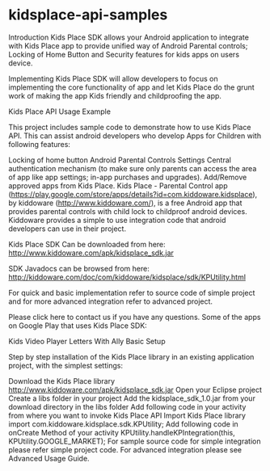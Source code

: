 # kidsplace-api-samples
Introduction
Kids Place SDK allows your Android application to integrate with Kids Place app to provide unified way of Android Parental controls; Locking of Home Button and Security features for kids apps on users device.

Implementing Kids Place SDK will allow developers to focus on implementing the core functionality of app and let Kids Place do the grunt work of making the app Kids friendly and childproofing the app.

Kids Place API Usage Example

This project includes sample code to demonstrate how to use Kids Place API. This can assist android developers who develop Apps for Children with following features:

Locking of home button
Android Parental Controls Settings
Central authentication mechanism (to make sure only parents can access the area of app like app settings; in-app purchases and upgrades).
Add/Remove approved apps from Kids Place.
Kids Place - Parental Control app (https://play.google.com/store/apps/details?id=com.kiddoware.kidsplace), by kiddoware (http://www.kiddoware.com/), is a free Android app that provides parental controls with child lock to childproof android devices. Kiddoware provides a simple to use integration code that android developers can use in their project.

Kids Place SDK Can be downloaded from here:  http://www.kiddoware.com/apk/kidsplace_sdk.jar

SDK Javadocs can be browsed from here: http://kiddoware.com/doc/com/kiddoware/kidsplace/sdk/KPUtility.html

For quick and basic implementation refer to source code of simple project and for more advanced integration refer to advanced project.

Please click here to contact us if you have any questions. 
Some of the apps on Google Play that uses Kids Place SDK:

Kids Video Player
Letters With Ally
Basic Setup

Step by step installation of the Kids Place library in an existing application project, with the simplest settings:

Download the Kids Place library http://www.kiddoware.com/apk/kidsplace_sdk.jar
Open your Eclipse project
Create a libs folder in your project
Add the kidsplace_sdk_1.0.jar from your download directory in the libs folder
Add following code in your activity from where you want to invoke Kids Place API
Import Kids Place library
import com.kiddoware.kidsplace.sdk.KPUtility;
Add following code in onCreate Method of your activity
KPUtility.handleKPIntegration(this, KPUtility.GOOGLE_MARKET);
For sample source code for simple integration please refer simple project code.
For advanced integration please see Advanced Usage Guide.
